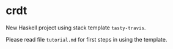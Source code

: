 crdt
==========

New Haskell project using stack template `tasty-travis`.

Please read file `tutorial.md` for first steps in using the template.
